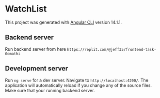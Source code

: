# WatchList

This project was generated with [Angular CLI](https://github.com/angular/angular-cli) version 14.1.1.

## Backend server

Run backend server from here `https://replit.com/@jeff35/frontend-task-Gomathi`

## Development server

Run `ng serve` for a dev server. Navigate to `http://localhost:4200/`. The application will automatically reload if you change any of the source files.
Make sure that your running backend server.



